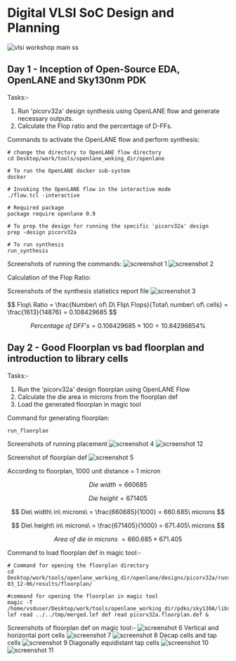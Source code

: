 # Digital VLSI SoC Design and Planning 
![vlsi workshop main ss](https://github.com/user-attachments/assets/201ba6f4-0ebe-40b6-b54c-999fdae75a2f)

## Day 1 - Inception of Open-Source EDA, OpenLANE and Sky130nm PDK
Tasks:- 
  1. Run 'picorv32a' design synthesis using OpenLANE flow and generate necessary outputs.
  2. Calculate the Flop ratio and the percentage of D-FFs.

Commands to activate the OpenLANE flow and perform synthesis: 
```
# change the directory to OpenLANE flow directory
cd Desktop/work/tools/openlane_woking_dir/openlane

# To run the OpenLANE docker sub-system
docker

# Invoking the OpenLANE flow in the interactive mode
./flow.tcl -interactive

# Required package
package require openlane 0.9

# To prep the design for running the specific 'picorv32a' design
prep -design picorv32a

# To run synthesis
run_synthesis
```
Screenshots of running the commands:
![screenshot 1](https://github.com/user-attachments/assets/a4a605b6-b61d-4a7c-9973-6bee374ce595)
![screenshot 2](https://github.com/user-attachments/assets/031b20c8-2881-4c35-9d37-edc846671048)

Calculation of the Flop Ratio:

Screenshots of the synthesis statistics report file 
![screenshot 3](https://github.com/user-attachments/assets/c6231913-20d0-4c1c-b28d-5b28a7f1c828)

$$
Flop\ Ratio = \frac{Number\ of\ D\ Flip\ Flops\}{Total\ number\ of\ cells\} = \frac{1613}{14876} = 0.108429685
$$

$$
Percentage\ of\ DFF's = 0.108429685 \times 100 = 10.84296854\%
$$

## Day 2 - Good Floorplan vs bad floorplan and introduction to library cells
Tasks:- 
1. Run the 'picorv32a' design floorplan using OpenLANE Flow
2. Calculate the die area in microns from the floorplan def
3. Load the generated floorplan in magic tool

Command for generating floorplan:
```
run_floorplan
```
Screenshots of running placement 
![screenshot 4](https://github.com/user-attachments/assets/f0b056af-63a2-4435-8ab3-e781485eff86)
![screenshot 12](https://github.com/user-attachments/assets/361e5f62-3260-4405-8266-a512de61f25b)

Screenshot of floorplan def
![screenshot 5](https://github.com/user-attachments/assets/bef0b8f9-c9b4-4338-8d27-6f926bd59681)

According to floorplan,  1000 unit distance = 1 micron

$$
Die\ width = 660685
$$

$$
Die\ height = 671405
$$

$$
Die\ width\ in\ microns\ = \frac{660685}{1000} = 660.685\ microns
$$

$$
Die\ height\ in\ microns\ = \frac{671405}{1000} = 671.405\ microns
$$

$$
Area\ of\ die\ in\ microns\ = 660.685 \times 671.405 
$$

Command to load floorplan def in magic tool:-  
```
# Command for opening the floorplan directory 
cd Desktop/work/tools/openlane_working_dir/openlane/designs/picorv32a/runs/17-03_12-06/results/floorplan/

#command for opening the floorplan in magic tool
magic -T /home/vsduser/Desktop/work/tools/openlane_working_dir/pdks/sky130A/libs.tech/magic/sky130A.tech lef read ../../tmp/merged.lef def read picorv32a.floorplan.def &
```
Screenshots of floorplan def on magic tool:- 
![screenshot 6](https://github.com/user-attachments/assets/6d510bf5-ed8f-44a4-b08a-eecda1cd8a4d)
Vertical and horizontal port cells
![screenshot 7](https://github.com/user-attachments/assets/c2b6eaa3-4272-46d0-990a-d129e11dc3b2)
![screenshot 8](https://github.com/user-attachments/assets/f7e64e7c-0c1c-4090-a872-cee6945a0217)
Decap cells and tap cells
![screenshot 9](https://github.com/user-attachments/assets/200eb6cb-7f10-406c-9379-4ee9d4505213)
Diagonally equidistant tap cells
![screenshot 10](https://github.com/user-attachments/assets/00586a6a-1a47-4b28-8aee-09d9bbcce722)
![screenshot 11](https://github.com/user-attachments/assets/44b484c4-4864-445d-9439-d72aede37d40)





